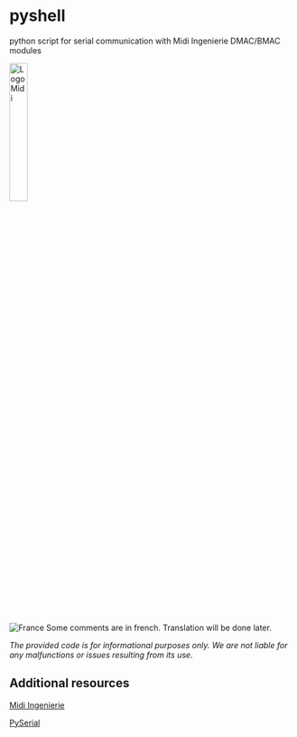 # pyshell
python script for serial communication with Midi Ingenierie DMAC/BMAC modules

<img src="https://www.midi-ingenierie.com/wp-content/uploads/2021/02/cropped-logo_midi_ingenierie2021.png" alt="Logo Midi" style="width:25%;">

![France](https://raw.githubusercontent.com/stevenrskelton/flag-icon/master/png/16/country-4x3/fr.png "France") Some comments are in french. Translation will be done later.

*The provided code is for informational purposes only. We are not liable for any malfunctions or issues resulting from its use.*

## Additional resources

[Midi Ingenierie](https://www.midi-ingenierie.com)

[PySerial]([https://pypi.org/project/pyserial])
